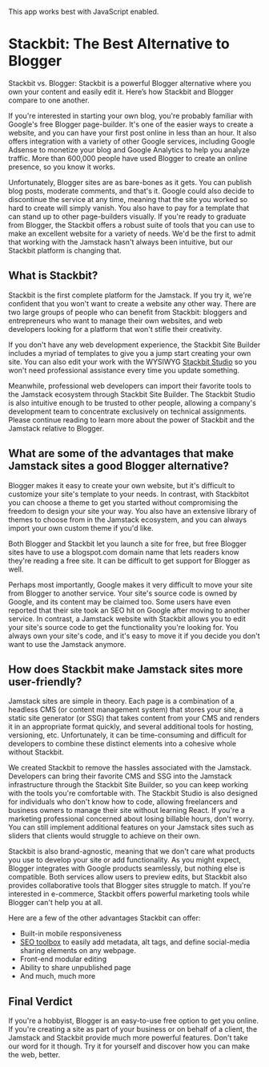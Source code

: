 This app works best with JavaScript enabled.





# Stackbit: The Best Alternative to Blogger

Stackbit vs. Blogger: Stackbit is a powerful Blogger alternative where you own your content and easily edit it. Here’s how Stackbit and Blogger compare to one another.

If you're interested in starting your own blog, you're probably familiar with Google's free Blogger page-builder. It's one of the easier ways to create a website, and you can have your first post online in less than an hour. It also offers integration with a variety of other Google services, including Google Adsense to monetize your blog and Google Analytics to help you analyze traffic. More than 600,000 people have used Blogger to create an online presence, so you know it works.

Unfortunately, Blogger sites are as bare-bones as it gets. You can publish blog posts, moderate comments, and that's it. Google could also decide to discontinue the service at any time, meaning that the site you worked so hard to create will simply vanish. You also have to pay for a template that can stand up to other page-builders visually. If you're ready to graduate from Blogger, the Stackbit offers a robust suite of tools that you can use to make an excellent website for a variety of needs. We'd be the first to admit that working with the Jamstack hasn't always been intuitive, but our Stackbit platform is changing that.

## What is Stackbit?

Stackbit is the first complete platform for the Jamstack. If you try it, we're confident that you won't want to create a website any other way. There are two large groups of people who can benefit from Stackbit: bloggers and entrepreneurs who want to manage their own websites, and web developers looking for a platform that won't stifle their creativity.

If you don't have any web development experience, the Stackbit Site Builder includes a myriad of templates to give you a jump start creating your own site. You can also edit your work with the WYSIWYG [Stackbit Studio](https://www.stackbit.com/blog/announcing-stackbit-studio/) so you won't need professional assistance every time you update something.

Meanwhile, professional web developers can import their favorite tools to the Jamstack ecosystem through Stackbit Site Builder. The Stackbit Studio is also intuitive enough to be trusted to other people, allowing a company's development team to concentrate exclusively on technical assignments. Please continue reading to learn more about the power of Stackbit and the Jamstack relative to Blogger.

## What are some of the advantages that make Jamstack sites a good Blogger alternative?

Blogger makes it easy to create your own website, but it's difficult to customize your site's template to your needs. In contrast, with Stackbitot you can choose a theme to get you started without compromising the freedom to design your site your way. You also have an extensive library of themes to choose from in the Jamstack ecosystem, and you can always import your own custom theme if you'd like.

Both Blogger and Stackbit let you launch a site for free, but free Blogger sites have to use a blogspot.com domain name that lets readers know they're reading a free site. It can be difficult to get support for Blogger as well.

Perhaps most importantly, Google makes it very difficult to move your site from Blogger to another service. Your site's source code is owned by Google, and its content may be claimed too. Some users have even reported that their site took an SEO hit on Google after moving to another service. In contrast, a Jamstack website with Stackbit allows you to edit your site's source code to get the functionality you're looking for. You always own your site's code, and it's easy to move it if you decide you don't want to use the Jamstack anymore.

## How does Stackbit make Jamstack sites more user-friendly?

Jamstack sites are simple in theory. Each page is a combination of a headless CMS (or content management system) that stores your site, a static site generator (or SSG) that takes content from your CMS and renders it in an appropriate format quickly, and several additional tools for hosting, versioning, etc. Unfortunately, it can be time-consuming and difficult for developers to combine these distinct elements into a cohesive whole without Stackbit.

We created Stackbit to remove the hassles associated with the Jamstack. Developers can bring their favorite CMS and SSG into the Jamstack infrastructure through the Stackbit Site Builder, so you can keep working with the tools you're comfortable with. The Stackbit Studio is also designed for individuals who don't know how to code, allowing freelancers and business owners to manage their site without learning React. If you're a marketing professional concerned about losing billable hours, don't worry. You can still implement additional features on your Jamstack sites such as sliders that clients would struggle to achieve on their own.

Stackbit is also brand-agnostic, meaning that we don't care what products you use to develop your site or add functionality. As you might expect, Blogger integrates with Google products seamlessly, but nothing else is compatible. Both services allow users to preview edits, but Stackbit also provides collaborative tools that Blogger sites struggle to match. If you're interested in e-commerce, Stackbit offers powerful marketing tools while Blogger can't help you at all.

Here are a few of the other advantages Stackbit can offer:

- Built-in mobile responsiveness
- [SEO toolbox](https://www.stackbit.com/blog/seo-tools/) to easily add metadata, alt tags, and define social-media sharing elements on any webpage.
- Front-end modular editing
- Ability to share unpublished page
- And much, much more

## Final Verdict

If you're a hobbyist, Blogger is an easy-to-use free option to get you online. If you're creating a site as part of your business or on behalf of a client, the Jamstack and Stackbit provide much more powerful features. Don't take our word for it though. Try it for yourself and discover how you can make the web, better.
